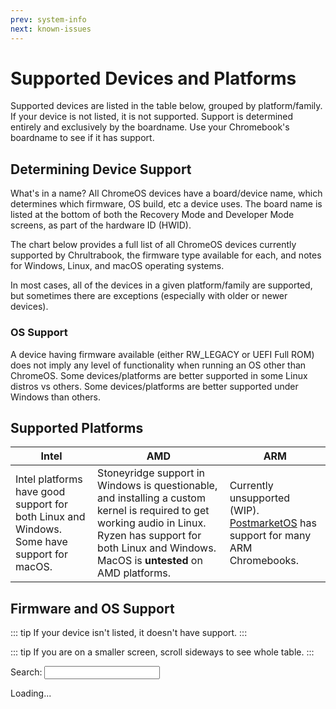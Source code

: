 ```yaml
---
prev: system-info
next: known-issues
---
```


# Supported Devices and Platforms

Supported devices are listed in the table below, grouped by platform/family. If your device is not listed, it is not supported. Support is determined entirely and exclusively by the boardname. Use your Chromebook's boardname to see if it has support.

## Determining Device Support

What's in a name? All ChromeOS devices have a board/device name, which determines which firmware, OS build, etc a device uses. The board name is listed at the bottom of both the Recovery Mode and Developer Mode screens, as part of the hardware ID (HWID).

The chart below provides a full list of all ChromeOS devices currently supported by Chrultrabook, the firmware type available for each, and notes for Windows, Linux, and macOS operating systems.

In most cases, all of the devices in a given platform/family are supported, but sometimes there are exceptions (especially with older or newer devices).

### OS Support

A device having firmware available (either RW_LEGACY or UEFI Full ROM) does not imply any level of functionality when running an OS other than ChromeOS. Some devices/platforms are better supported in some Linux distros vs others. Some devices/platforms are better supported under Windows than others.

## Supported Platforms

| Intel                                                                                      | AMD                                                                                                                                                                                                             | ARM                                                                                                                                      |
| ------------------------------------------------------------------------------------------ | --------------------------------------------------------------------------------------------------------------------------------------------------------------------------------------------------------------- | ---------------------------------------------------------------------------------------------------------------------------------------- |
| Intel platforms have good support for both Linux and Windows. Some have support for macOS. | Stoneyridge support in Windows is questionable, and installing a custom kernel is required to get working audio in Linux. Ryzen has support for both Linux and Windows. MacOS is **untested** on AMD platforms. | Currently unsupported (WIP). [PostmarketOS](https://wiki.postmarketos.org/wiki/Chrome_OS_devices) has support for many ARM Chromebooks. |

## Firmware and OS Support

::: tip
If your device isn't listed, it doesn't have support.
:::

::: tip
If you are on a smaller screen, scroll sideways to see whole table.
:::

<AddScript script-url="../devices.js"/>

<p>Search: <input type="text" class="deviceSearch"></p>

<div class="deviceTable">Loading...</div>
